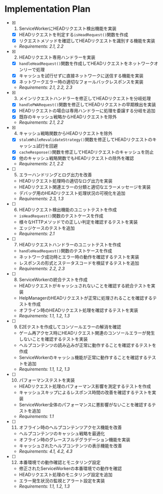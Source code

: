 # Implementation Plan

- [x] 1. ServiceWorkerにHEADリクエスト検出機能を実装
  - [x] HEADリクエストを判定する`isHeadRequest()`関数を作成
  - [x] リクエストメソッドを確認してHEADリクエストを識別する機能を実装
  - _Requirements: 2.1, 2.2_

- [x] 2. HEADリクエスト専用ハンドラーを実装
  - [x] `handleHeadRequest()`関数を作成してHEADリクエストをネットワークオンリーで処理
  - [x] キャッシュを試行せずに直接ネットワークに送信する機能を実装
  - [x] ネットワークエラー時の適切なフォールバックレスポンスを実装
  - _Requirements: 2.1, 2.2, 2.3_

- [x] 3. メインリクエストハンドラーを修正してHEADリクエストを分岐処理
  - [x] `handlePWARequest()`関数を修正してHEADリクエストの早期検出を実装
  - [x] HEADリクエストの場合は専用ハンドラーに処理を委譲する分岐を追加
  - [x] 既存のキャッシュ戦略からHEADリクエストを除外
  - _Requirements: 2.1, 2.2_

- [x] 4. キャッシュ戦略関数からHEADリクエストを除外
  - [x] `staleWhileRevalidateStrategy()`関数を修正してHEADリクエストのキャッシュ試行を回避
  - [x] `cacheResponse()`関数を修正してHEADリクエストのキャッシュを防止
  - [x] 他のキャッシュ戦略関数でもHEADリクエストの除外を確認
  - _Requirements: 2.1, 2.2_

- [ ] 5. エラーハンドリングとログ出力を改善
  - HEADリクエスト処理時の適切なログ出力を実装
  - HEADリクエスト関連エラーの分類と適切なエラーメッセージを実装
  - デバッグ用のHEADリクエスト処理状況の可視化を追加
  - _Requirements: 2.3, 1.3_

- [ ] 6. HEADリクエスト検出機能のユニットテストを作成
  - `isHeadRequest()`関数のテストケースを作成
  - 様々なHTTPメソッドでの正しい判定を確認するテストを実装
  - エッジケースのテストを追加
  - _Requirements: 2.1_

- [ ] 7. HEADリクエストハンドラーのユニットテストを作成
  - `handleHeadRequest()`関数のテストケースを作成
  - ネットワーク成功時とエラー時の動作を確認するテストを実装
  - レスポンスの形式とステータスコードを検証するテストを追加
  - _Requirements: 2.2, 2.3_

- [ ] 8. ServiceWorkerの統合テストを作成
  - HEADリクエストがキャッシュされないことを確認する統合テストを実装
  - HelpManagerのHEADリクエストが正常に処理されることを確認するテストを作成
  - オフライン時のHEADリクエスト処理を確認するテストを実装
  - _Requirements: 1.1, 1.2, 1.3_

- [ ] 9. E2Eテストを作成してコンソールエラーの解消を確認
  - ゲーム再アクセス時にHEADリクエスト関連のコンソールエラーが発生しないことを確認するテストを実装
  - ヘルプコンテンツの読み込みが正常に動作することを確認するテストを作成
  - ServiceWorkerのキャッシュ機能が正常に動作することを確認するテストを追加
  - _Requirements: 1.1, 1.2, 1.3_

- [ ] 10. パフォーマンステストを実装
  - HEADリクエスト処理のパフォーマンス影響を測定するテストを作成
  - キャッシュスキップによるレスポンス時間の改善を確認するテストを実装
  - ServiceWorker全体のパフォーマンスに悪影響がないことを確認するテストを追加
  - _Requirements: 1.1_

- [ ] 11. オフライン時のヘルプコンテンツアクセス機能を改善
  - ヘルプコンテンツのキャッシュ戦略を最適化
  - オフライン時のグレースフルデグラデーション機能を実装
  - キャッシュされたヘルプコンテンツの表示機能を改善
  - _Requirements: 4.1, 4.2, 4.3_

- [ ] 12. 本番環境での動作確認とモニタリング設定
  - 修正されたServiceWorkerの本番環境での動作を確認
  - HEADリクエスト処理のモニタリング設定を追加
  - エラー発生状況の監視とアラート設定を実装
  - _Requirements: 1.1, 1.2, 1.3_